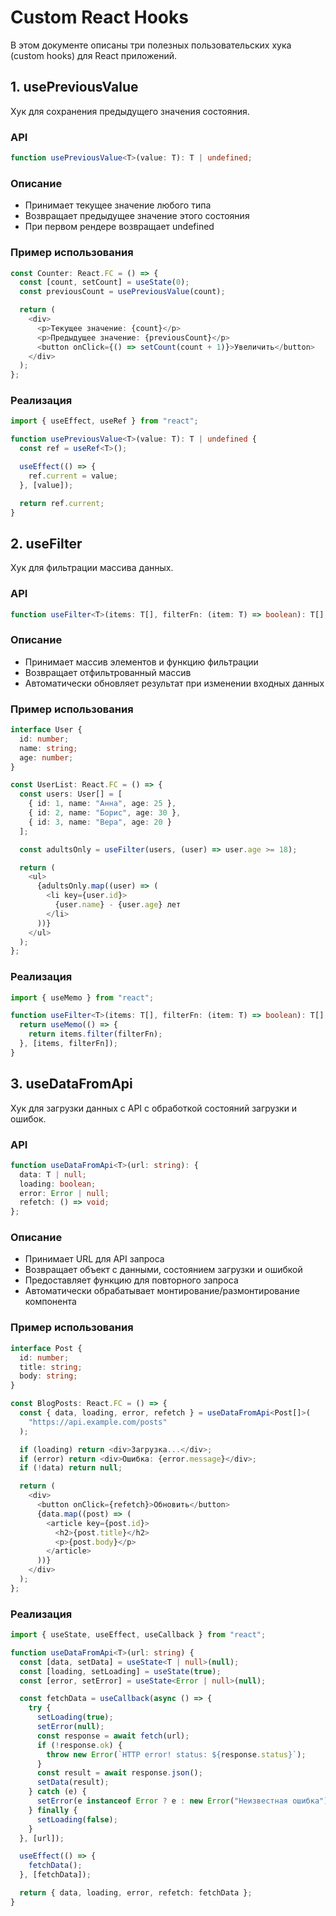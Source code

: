 # Custom React Hooks

В этом документе описаны три полезных пользовательских хука (custom hooks) для React приложений.

## 1. usePreviousValue

Хук для сохранения предыдущего значения состояния.

### API

```typescript
function usePreviousValue<T>(value: T): T | undefined;
```

### Описание

- Принимает текущее значение любого типа
- Возвращает предыдущее значение этого состояния
- При первом рендере возвращает undefined

### Пример использования

```typescript
const Counter: React.FC = () => {
  const [count, setCount] = useState(0);
  const previousCount = usePreviousValue(count);

  return (
    <div>
      <p>Текущее значение: {count}</p>
      <p>Предыдущее значение: {previousCount}</p>
      <button onClick={() => setCount(count + 1)}>Увеличить</button>
    </div>
  );
};
```

### Реализация

```typescript
import { useEffect, useRef } from "react";

function usePreviousValue<T>(value: T): T | undefined {
  const ref = useRef<T>();

  useEffect(() => {
    ref.current = value;
  }, [value]);

  return ref.current;
}
```

## 2. useFilter

Хук для фильтрации массива данных.

### API

```typescript
function useFilter<T>(items: T[], filterFn: (item: T) => boolean): T[];
```

### Описание

- Принимает массив элементов и функцию фильтрации
- Возвращает отфильтрованный массив
- Автоматически обновляет результат при изменении входных данных

### Пример использования

```typescript
interface User {
  id: number;
  name: string;
  age: number;
}

const UserList: React.FC = () => {
  const users: User[] = [
    { id: 1, name: "Анна", age: 25 },
    { id: 2, name: "Борис", age: 30 },
    { id: 3, name: "Вера", age: 20 }
  ];

  const adultsOnly = useFilter(users, (user) => user.age >= 18);

  return (
    <ul>
      {adultsOnly.map((user) => (
        <li key={user.id}>
          {user.name} - {user.age} лет
        </li>
      ))}
    </ul>
  );
};
```

### Реализация

```typescript
import { useMemo } from "react";

function useFilter<T>(items: T[], filterFn: (item: T) => boolean): T[] {
  return useMemo(() => {
    return items.filter(filterFn);
  }, [items, filterFn]);
}
```

## 3. useDataFromApi

Хук для загрузки данных с API с обработкой состояний загрузки и ошибок.

### API

```typescript
function useDataFromApi<T>(url: string): {
  data: T | null;
  loading: boolean;
  error: Error | null;
  refetch: () => void;
};
```

### Описание

- Принимает URL для API запроса
- Возвращает объект с данными, состоянием загрузки и ошибкой
- Предоставляет функцию для повторного запроса
- Автоматически обрабатывает монтирование/размонтирование компонента

### Пример использования

```typescript
interface Post {
  id: number;
  title: string;
  body: string;
}

const BlogPosts: React.FC = () => {
  const { data, loading, error, refetch } = useDataFromApi<Post[]>(
    "https://api.example.com/posts"
  );

  if (loading) return <div>Загрузка...</div>;
  if (error) return <div>Ошибка: {error.message}</div>;
  if (!data) return null;

  return (
    <div>
      <button onClick={refetch}>Обновить</button>
      {data.map((post) => (
        <article key={post.id}>
          <h2>{post.title}</h2>
          <p>{post.body}</p>
        </article>
      ))}
    </div>
  );
};
```

### Реализация

```typescript
import { useState, useEffect, useCallback } from "react";

function useDataFromApi<T>(url: string) {
  const [data, setData] = useState<T | null>(null);
  const [loading, setLoading] = useState(true);
  const [error, setError] = useState<Error | null>(null);

  const fetchData = useCallback(async () => {
    try {
      setLoading(true);
      setError(null);
      const response = await fetch(url);
      if (!response.ok) {
        throw new Error(`HTTP error! status: ${response.status}`);
      }
      const result = await response.json();
      setData(result);
    } catch (e) {
      setError(e instanceof Error ? e : new Error("Неизвестная ошибка"));
    } finally {
      setLoading(false);
    }
  }, [url]);

  useEffect(() => {
    fetchData();
  }, [fetchData]);

  return { data, loading, error, refetch: fetchData };
}
```
